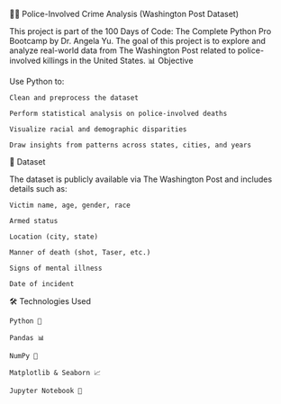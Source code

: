 🕵️‍♂️ Police-Involved Crime Analysis (Washington Post Dataset)

This project is part of the 100 Days of Code: The Complete Python Pro Bootcamp by Dr. Angela Yu. The goal of this project is to explore and analyze real-world data from The Washington Post related to police-involved killings in the United States.
📊 Objective

Use Python to:

    Clean and preprocess the dataset

    Perform statistical analysis on police-involved deaths

    Visualize racial and demographic disparities

    Draw insights from patterns across states, cities, and years
    
📁 Dataset

The dataset is publicly available via The Washington Post and includes details such as:

    Victim name, age, gender, race

    Armed status

    Location (city, state)

    Manner of death (shot, Taser, etc.)

    Signs of mental illness

    Date of incident
    
🛠️ Technologies Used

    Python 🐍

    Pandas 📊

    NumPy 🔢

    Matplotlib & Seaborn 📈

    Jupyter Notebook 📒
